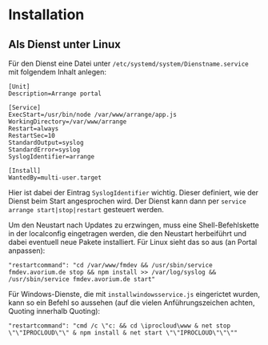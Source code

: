 # Installation

## Als Dienst unter Linux

Für den Dienst eine Datei unter ```/etc/systemd/system/Dienstname.service``` mit folgendem Inhalt anlegen:

```
[Unit]
Description=Arrange portal

[Service]
ExecStart=/usr/bin/node /var/www/arrange/app.js
WorkingDirectory=/var/www/arrange
Restart=always
RestartSec=10
StandardOutput=syslog
StandardError=syslog
SyslogIdentifier=arrange

[Install]
WantedBy=multi-user.target
```

Hier ist dabei der Eintrag ```SyslogIdentifier``` wichtig. Dieser definiert, wie der Dienst beim Start angesprochen wird.
Der Dienst kann dann per ```service arrange start|stop|restart``` gesteuert werden.

Um den Neustart nach Updates zu erzwingen, muss eine Shell-Befehlskette in der localconfig eingetragen werden, die den Neustart herbeiführt und dabei eventuell neue Pakete installiert. Für Linux sieht das so aus (an Portal anpassen):

```
"restartcommand": "cd /var/www/fmdev && /usr/sbin/service fmdev.avorium.de stop && npm install >> /var/log/syslog && /usr/sbin/service fmdev.avorium.de start"
```

Für Windows-Dienste, die mit ```installwindowsservice.js``` eingerictet wurden, kann so ein Befehl so aussehen (auf die vielen Anführungszeichen achten, Quoting innerhalb Quoting):

```
"restartcommand": "cmd /c \"c: && cd \iprocloud\www & net stop \"\"IPROCLOUD\"\" & npm install & net start \"\"IPROCLOUD\"\"\""
```